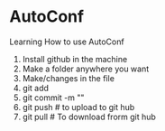 # AutoConf
Learning How to use AutoConf


1. Install github in the machine
2. Make a folder anywhere you want
3. Make/changes in the file
4. git add <name of the  file>
5. git commit -m "<a massage you want>"
6. git push # to upload to git hub
7. git pull # To download frorm git hub
